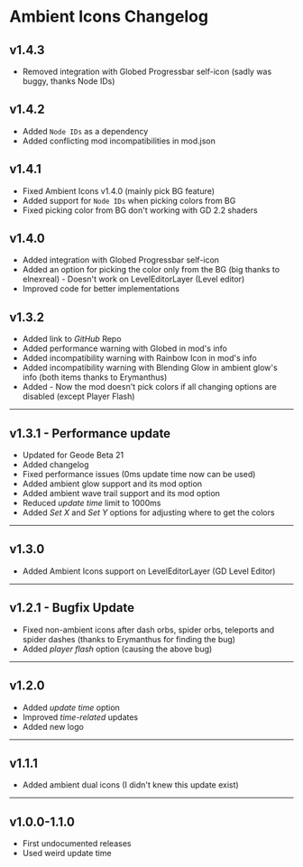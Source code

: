 # Ambient Icons Changelog

## v1.4.3

- <cy>Removed</c> integration with Globed Progressbar self-icon (sadly was buggy, thanks Node IDs)

## v1.4.2

- <cy>Added</c> `Node IDs` as a dependency
- <cy>Added</cy> conflicting mod incompatibilities in mod.json

## v1.4.1

- <cy>Fixed</c> Ambient Icons v1.4.0 (mainly pick BG feature)
- <cy>Added</c> support for `Node IDs` when picking colors from BG
- <cy>Fixed</c> picking color from BG don't working with GD 2.2 shaders

## v1.4.0

- <cy>Added</c> integration with Globed Progressbar self-icon
- <cy>Added</c> an option for picking the color only from the BG (big thanks to elnexreal) - Doesn't work on LevelEditorLayer (Level editor)
- <cy>Improved</c> code for better implementations

## v1.3.2

- <cy>Added</c> link to *GitHub* Repo
- <cy>Added</c> performance warning with Globed in mod's info
- <cy>Added</c> incompatibility warning with Rainbow Icon in mod's info
- <cy>Added</c> incompatibility warning with Blending Glow in ambient glow's info (both items thanks to Erymanthus)
- <cy>Added</c> - Now the mod doesn't pick colors if all changing options are disabled (except Player Flash)

---

## v1.3.1 - Performance update

- <cy>Updated</c> for Geode Beta 21
- <cy>Added</c> changelog
- <cy>Fixed</c> performance issues (0ms update time now can be used)
- <cy>Added</c> ambient glow support and its mod option
- <cy>Added</c> ambient wave trail support and its mod option
- <cy>Reduced</c> *update time* limit to 1000ms
- <cy>Added</c> *Set X* and *Set Y* options for adjusting where to get the colors

---

## v1.3.0

- <cy>Added</c> Ambient Icons support on LevelEditorLayer (GD Level Editor)

---

## v1.2.1 - Bugfix Update

- <cy>Fixed</c> non-ambient icons after dash orbs, spider orbs, teleports and spider dashes (thanks to Erymanthus for finding the bug)
- <cy>Added</c> *player flash* option (causing the above bug)

---

## v1.2.0

- <cy>Added</c> *update time* option
- <cy>Improved</c> *time-related* updates
- <cy>Added</c> new logo

---

## v1.1.1

- <cy>Added</c> ambient dual icons (I didn't knew this update exist)

---

## v1.0.0-1.1.0

- First undocumented releases
- Used weird update time
